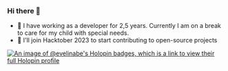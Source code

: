 ### Hi there 👋

- 🔭 I have working as a developer for 2,5 years. Currently I am on a break to care for my child with special needs.
- 🌱 I'll join Hacktober 2023 to start contributing to open-source projects

[![An image of @evelinabe's Holopin badges, which is a link to view their full Holopin profile](https://holopin.me/evelinabe)](https://holopin.io/@evelinabe)
<!--
**evelinabe/evelinabe** is a ✨ _special_ ✨ repository because its `README.md` (this file) appears on your GitHub profile.

Here are some ideas to get you started:

- 🔭 I’m currently working on ...
- 🌱 I’m currently learning ...
- 👯 I’m looking to collaborate on ...
- 🤔 I’m looking for help with ...
- 💬 Ask me about ...
- 📫 How to reach me: ...
- 😄 Pronouns: ...
- ⚡ Fun fact: ...
-->

